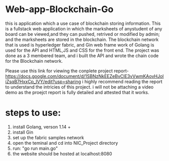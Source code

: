 # Web-app-Blockchain-Go

this is application which a use case of blockchain storing information.
This is a fullstack web application in which the marksheets of anystudent of any board can be viewed,and they can pushed, retrived or modified by admin; and the marksheets are stored in the blockchain.
The blockchain network that is used is hyperledger fabric, and Gin web frame work of Golang is used for the API and HTML,JS and CSS for the front end.
The project was done as a 3 membered team, and i built the API and wrote the chain code for the Blockchain network.

Please use this link for viewing the conplete project report- https://docs.google.com/document/d/1SBNzNkEEZeBvClE3vVwmKAovHJoliZsqB7HxxCp_IVY/edit?usp=sharing
i highly recommend reading the report to understand the intricies of this project. i will not be attaching a video demo as the proejct report is fully detailed and attested that it works. 
# steps to use:
1. install Golang, verson 1.14 +
2. install Gin
3. set up the fabric samples network
4. open the teminal and cd into NIC_Project directory
5. run: "go run main.go"
6. the website should be hosted at localhost:8080
